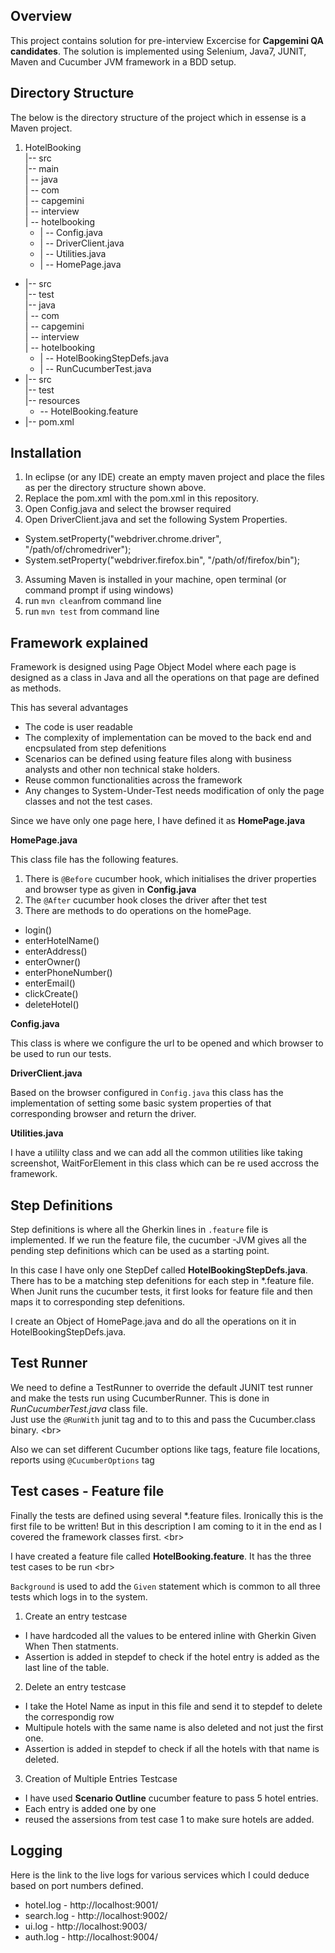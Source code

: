 ## Overview

This project contains solution for pre-interview Excercise for **Capgemini QA candidates**. The solution is implemented using Selenium, Java7, JUNIT, Maven and Cucumber JVM framework in a BDD setup.

## Directory Structure

The below is the directory structure of the project which in essense is a Maven project. 

1. HotelBooking <br />
    |-- src <br />
    |-- main <br />
    |   -- java <br />
    |       -- com <br />
    |           -- capgemini <br />
    |               -- interview <br />
    |                   -- hotelbooking <br />
   *  |                       -- Config.java <br />
   *  |                       -- DriverClient.java <br />
    *  |                       -- Utilities.java <br />
    *  |                       -- HomePage.java <br />
* |-- src <br />
        |-- test <br/>
        |-- java <br />
        |    -- com <br />
        |       -- capgemini <br />
        |           -- interview <br />
        |               -- hotelbooking <br />
  *  |                   -- HotelBookingStepDefs.java <br />
  *  |                   -- RunCucumberTest.java <br />
* |-- src <br />
|-- test <br/>
        |-- resources <br />
  *  -- HotelBooking.feature <br />
* |-- pom.xml <br />


## Installation

1. In eclipse (or any IDE) create an empty maven project and place the files as per the directory structure shown above. 
2. Replace the pom.xml with the pom.xml in this repository. 
3. Open Config.java and select the browser required
4. Open DriverClient.java and set the following System Properties. 
  *  System.setProperty("webdriver.chrome.driver", "/path/of/chromedriver");
  *  System.setProperty("webdriver.firefox.bin", "/path/of/firefox/bin");
3. Assuming Maven is installed in your machine, open terminal (or command prompt if using windows)
4. run  `mvn clean`from command line
5. run `mvn test` from command line

## Framework explained
Framework is designed using Page Object Model where each page is designed as a class in Java and all the operations on that page are defined as methods. <br/>

This has several advantages
  *  The code is user readable
  *  The complexity of implementation can be moved to the back end and encpsulated from step defenitions
  *  Scenarios can be defined using feature files along with business analysts and other non technical stake holders. 
  *  Reuse common functionalities across the framework
  *  Any changes to System-Under-Test needs modification of only the page classes and not the test cases. 

Since we have only one page here, I have defined it as **HomePage.java**

**HomePage.java**

This class file has the following features. <br/>

1. There is `@Before` cucumber hook, which initialises the driver properties and browser type as given in **Config.java**
2. The `@After` cucumber hook closes the driver after thet test 
3. There are methods to do operations on the homePage. 
  * login()  
  * enterHotelName()
  * enterAddress()
  * enterOwner()
  * enterPhoneNumber()
  * enterEmail()
  * clickCreate()
  * deleteHotel()
  
**Config.java**

This class is where we configure the url to be opened and which browser to be used to run our tests. 

**DriverClient.java**

Based on the browser configured in `Config.java` this class has the implementation of setting some basic system properties of that corresponding browser and return the driver. 

**Utilities.java**

I have a utililty class and we can add all the common utilities like taking screenshot, WaitForElement in this class which can be re used accross the framework. 

## Step Definitions

Step definitions is where all the Gherkin lines in `.feature` file is implemented. If we run the feature file, the cucumber -JVM gives all the pending step definitions which can be used as a starting point. <br/>

In this case I have only one StepDef called **HotelBookingStepDefs.java**. There has to be a matching step defenitions for each step in *.feature file. When Junit runs the cucumber tests, it first looks for feature file and then maps it to corresponding step defenitions. <br/>

I create an Object of HomePage.java and do all the operations on it in HotelBookingStepDefs.java. <br/>


## Test Runner

We need to define a TestRunner to override the default JUNIT test runner and make the tests run using CucumberRunner. This is done in *RunCucumberTest.java* class file. <br/>
Just use the `@RunWith` junit tag and to to this and pass the Cucumber.class binary. <br\>

Also we can set different Cucumber options like tags, feature file locations, reports using `@CucumberOptions` tag

## Test cases - Feature file

Finally the tests are defined using several *.feature files. Ironically this is the first file to be written! But in this description I am coming to it in the end as I covered the framework classes first. <br\>

I have created a feature file called **HotelBooking.feature**. It has the three test cases to be run <br\>

`Background` is used to add the `Given` statement which is common to all three tests which logs in to the system. 

1. Create an entry testcase
  *  I have hardcoded all the values to be entered inline with Gherkin Given When Then statments. 
  *  Assertion is added in stepdef to check if the hotel entry is added as the last line of the table. 
  
2. Delete an entry testcase
  *  I take the Hotel Name as input in this file and send it to stepdef to delete the correspondig row
  *  Multipule hotels with the same name is also deleted and not just the first one. 
  * Assertion is added in stepdef to check if all the hotels with that name is deleted. 
  
3. Creation of Multiple Entries Testcase
  * I have used **Scenario Outline** cucumber feature to pass 5 hotel entries. 
  * Each entry is added one by one
  * reused the assersions from test case 1 to make sure hotels are added. 
  

## Logging

Here is the link to the live logs for various services which I could deduce based on port numbers defined. 

*  hotel.log - http://localhost:9001/
*  search.log - http://localhost:9002/
*  ui.log - http://localhost:9003/
*  auth.log - http://localhost:9004/



